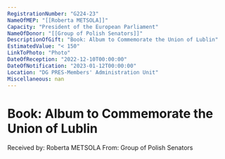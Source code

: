 ```yaml
---
RegistrationNumber: "G224-23"
NameOfMEP: "[[Roberta METSOLA]]"
Capacity: "President of the European Parliament"
NameOfDonor: "[[Group of Polish Senators]]"
DescriptionOfGift: "Book: Album to Commemorate the Union of Lublin"
EstimatedValue: "< 150"
LinkToPhoto: "Photo"
DateOfReception: "2022-12-10T00:00:00"
DateOfNotification: "2023-01-12T00:00:00"
Location: "DG PRES-Members' Administration Unit"
Miscellaneous: nan
---
```


# Book: Album to Commemorate the Union of Lublin

Received by: Roberta METSOLA
From: Group of Polish Senators
